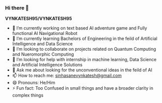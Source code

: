 ### Hi there 👋
**VYNKATESH95/VYNKATESH95** 
- 🔭 I’m currently working on text based AI adventure game and Fully functional AI Navigational Robot
- 🌱 I’m currently learning Bachelors of Engineering in the feild of Artificial Intelligence and Data Science
- 👯 I’m looking to collaborate on projects related on Quantum Computing and Nueromorphic Computing
- 🤔 I’m looking for help with internship in machine learning, Data Science and Artificial Intelligence Solutions
- 💬 Ask me about looking for the unconventional ideas in the feild of AI
- 📫 How to reach me: sinhasanevynkatesh@gmail.com
- 😄 Pronouns: He/Him
- ⚡ Fun fact: Too Confused in small things and have a broader clarity in complex things

